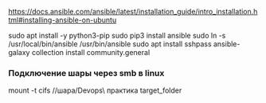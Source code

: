 https://docs.ansible.com/ansible/latest/installation_guide/intro_installation.html#installing-ansible-on-ubuntu

sudo apt install -y python3-pip
sudo pip3 install ansible
sudo ln -s /usr/local/bin/ansible /usr/bin/ansible
sudo apt install sshpass
ansible-galaxy collection install community.general

### Подключение шары через smb в linux
mount -t cifs //шара/Devops\ практика target_folder

